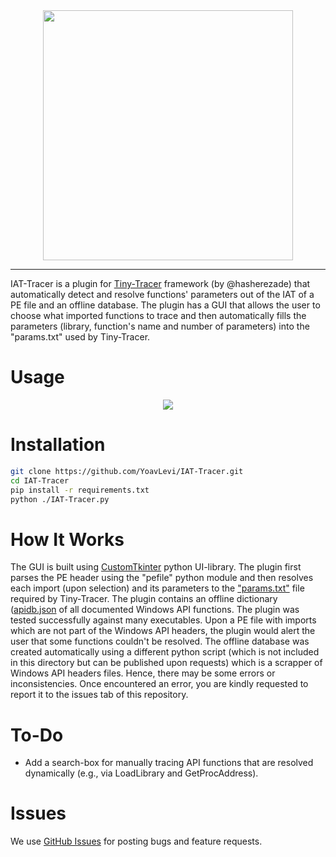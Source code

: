 <div align="center">
  <img src="assets/iat-tracer.ico" width="400">
</div>

--------------------------------------------------------------------------------

IAT-Tracer is a plugin for [Tiny-Tracer](https://github.com/hasherezade/tiny_tracer) framework (by @hasherezade) that automatically detect and resolve functions' parameters out of the IAT of a PE file and an offline database.
The plugin has a GUI that allows the user to choose what imported functions to trace and then automatically fills the parameters (library, function's name and number of parameters) into the "params.txt" used by Tiny-Tracer.

# Usage

<div align="center">
  <img src="assets/iat-tracer.gif">
</div>

# Installation

```sh
git clone https://github.com/YoavLevi/IAT-Tracer.git
cd IAT-Tracer
pip install -r requirements.txt
python ./IAT-Tracer.py
```
# How It Works

The GUI is built using [CustomTkinter](https://github.com/TomSchimansky/CustomTkinter) python UI-library.
The plugin first parses the PE header using the "pefile" python module and then resolves each import (upon selection) and its parameters to the ["params.txt"](https://github.com/hasherezade/tiny_tracer/blob/master/install32_64/params.txt) file required by Tiny-Tracer.
The plugin contains an offline dictionary ([apidb.json]() of all documented Windows API functions.
The plugin was tested successfully against many executables. Upon a PE file with imports which are not part of the Windows API headers, the plugin would alert the user that some functions couldn't be resolved.
The offline database was created automatically using a different python script (which is not included in this directory but can be published upon requests) which is a scrapper of Windows API headers files. Hence, there may be some errors or inconsistencies. Once encountered an error, you are kindly requested to report it to the issues tab of this repository.

# To-Do

* Add a search-box for manually tracing API functions that are resolved dynamically (e.g., via LoadLibrary and GetProcAddress).
# Issues
We use [GitHub Issues](https://github.com/fireeye/stringsifter/issues) for posting bugs and feature requests.
